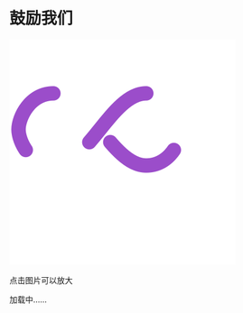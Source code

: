 <!-- Start sponsor.html -->
<div class="my--sponsor">
	<h1>
		鼓励我们
	</h1>
	<div class="qrcode">
		<!-- -->
		<img src="./src/loading.svg" alt="赞赏二维码"
			data-fancybox-group="ERSS_mingyan_pic"
			data-src="https://s-sh-1943-pic1.oss.dogecdn.com/2021/05/04/1zfBCJSGmbKcs9e.png"
			class="mdui-hoverable fancybox lazyload" onload="lazyload();fancybox()" />
		<!-- -->
		<p class="qrcode-text">
			点击图片可以放大
		</p>
		<!-- -->
	</div>
	<!-- -->
	<div class="sponsor-table">加载中……</div>
	<!-- -->
	<script>
		function fancybox() { $(".fancybox").fancybox({ buttons: ["zoom", "share", "slideShow", "fullScreen", "download", "close"], lang: "zh-cn", i18n: { "zh-cn": { CLOSE: "关闭", NEXT: "下一张", PREV: "前一张", ERROR: "图片加载失败， <br/> 请稍后再试。", FULL_SCREEN: "全屏", THUMBS: "略缩图", DOWNLOAD: "下载", SHARE: "分享", ZOOM: "缩放" } } }); };
		lazyload();
		(async function () {
			await fetch("https://www.erss.club/api/get-sponsor-list?t=_" + new Date().getTime())
				.then(r => r.json())
				.then(function (res) {
					let table = `
<table class="table">
  <thead>
    <tr>
      <th>昵称</th>
      <th>金额</th>
      <th>时间</th>
	  <th>备注</th>
    </tr>
  </thead>
  <tbody>`
					let rep = `
    <tr class="{isactive} mdui-hoverable">
      <td>{name}</td>
      <td>{sum}</td>
	  <td>{time}</td>
	  <td>{msg}</td>
    </tr>`;
					for (let i in res) {
						if(!res[i].name) continue;
						table += rep
						.replace(`{name}`, res[i].name)
						.replace(`{time}`, new Date(res[i].time).toLocaleString())
						.replace(`{sum}`, res[i].sum)
						.replace(`{msg}`, res[i].msg ? res[i].msg : "无")
						.replace(`{isactive}`, i %2 == 0 ? "active" : "")
					};
					table += ` </tbody></table>`
					$(".sponsor-table").html(marked(table));
				})
		})()
	</script>
</div>
<!-- END sponsor.html -->